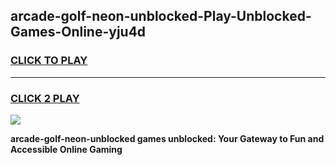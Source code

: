 
## arcade-golf-neon-unblocked-Play-Unblocked-Games-Online-yju4d
<h3>
<a href="https://premium76.site?title=arcade-golf-neon-unblocked&ref=25A">CLICK TO PLAY</a></h3>
<hr>

<h3>
<a href="https://premium76.site?title=arcade-golf-neon-unblocked&ref=25A">CLICK 2 PLAY</a>
  
</h3>

<a href="https://premium76.site?title=arcade-golf-neon-unblocked&ref=25A"><img src="https://clearcache.store/games.png"></a>


**arcade-golf-neon-unblocked games unblocked: Your Gateway to Fun and Accessible Online Gaming**
